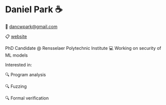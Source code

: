 # Daniel Park :coffee:
:email: dancwpark@gmail.com

:clipboard: [website](https://dancwpark.github.io)

PhD Candidate @ Rensselaer Polytechnic Institute
:computer: Working on security of ML models

Interested in:

:mag: Program analysis

:mag: Fuzzing

:mag: Formal verification
